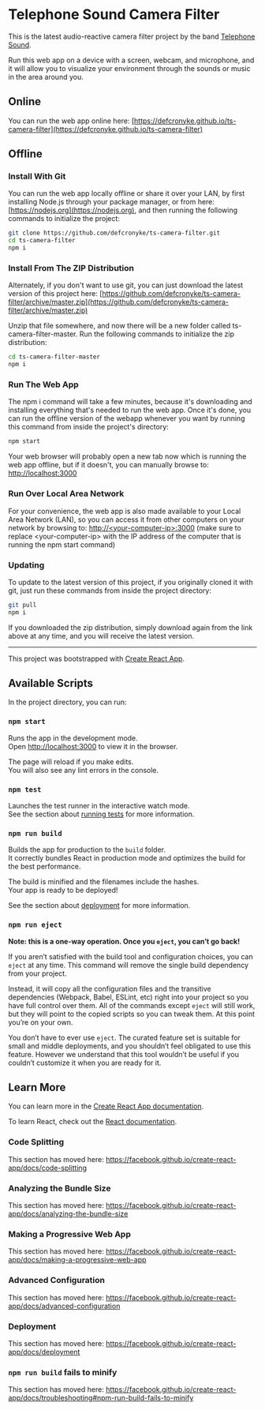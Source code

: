 # Telephone Sound Camera Filter

This is the latest audio-reactive camera filter project by the band [Telephone Sound](https://telephonesound.com).

Run this web app on a device with a screen, webcam, and microphone, and it will allow you to visualize your environment through the sounds or music in the area around you.

## Online

You can run the web app online here: [https://defcronyke.github.io/ts-camera-filter](https://defcronyke.github.io/ts-camera-filter)

## Offline

### Install With Git

You can run the web app locally offline or share it over your LAN, by first installing Node.js through your package manager, or from here: [https://nodejs.org](https://nodejs.org), and then running the following commands to initialize the project:
```bash
git clone https://github.com/defcronyke/ts-camera-filter.git
cd ts-camera-filter
npm i
```

### Install From The ZIP Distribution

Alternately, if you don't want to use git, you can just download the latest version of this project here: [https://github.com/defcronyke/ts-camera-filter/archive/master.zip](https://github.com/defcronyke/ts-camera-filter/archive/master.zip)

Unzip that file somewhere, and now there will be a new folder called ts-camera-filter-master. Run the following commands to initialize the zip distribution:
```bash
cd ts-camera-filter-master
npm i
```

### Run The Web App

The npm i command will take a few minutes, because it's downloading and installing everything that's needed to run the web app. Once it's done, you can run the offline version of the webapp whenever you want by running this command from inside the project's directory:
```bash
npm start
```

Your web browser will probably open a new tab now which is running the web app offline, but if it doesn't, you can manually browse to: [http://localhost:3000](http://localhost:3000)

### Run Over Local Area Network

For your convenience, the web app is also made available to your Local Area Network (LAN), so you can access it from other computers on your network by browsing to: [http://\<your-computer-ip\>:3000](http://<your-computer-ip>:3000)  (make sure to replace \<your-computer-ip\> with the IP address of the computer that is running the npm start command)

### Updating

To update to the latest version of this project, if you originally cloned it with git, just run these commands from inside the project directory:
```bash
git pull
npm i
```

If you downloaded the zip distribution, simply download again from the link above at any time, and you will receive the latest version.

----------

This project was bootstrapped with [Create React App](https://github.com/facebook/create-react-app).

## Available Scripts

In the project directory, you can run:

### `npm start`

Runs the app in the development mode.<br>
Open [http://localhost:3000](http://localhost:3000) to view it in the browser.

The page will reload if you make edits.<br>
You will also see any lint errors in the console.

### `npm test`

Launches the test runner in the interactive watch mode.<br>
See the section about [running tests](https://facebook.github.io/create-react-app/docs/running-tests) for more information.

### `npm run build`

Builds the app for production to the `build` folder.<br>
It correctly bundles React in production mode and optimizes the build for the best performance.

The build is minified and the filenames include the hashes.<br>
Your app is ready to be deployed!

See the section about [deployment](https://facebook.github.io/create-react-app/docs/deployment) for more information.

### `npm run eject`

**Note: this is a one-way operation. Once you `eject`, you can’t go back!**

If you aren’t satisfied with the build tool and configuration choices, you can `eject` at any time. This command will remove the single build dependency from your project.

Instead, it will copy all the configuration files and the transitive dependencies (Webpack, Babel, ESLint, etc) right into your project so you have full control over them. All of the commands except `eject` will still work, but they will point to the copied scripts so you can tweak them. At this point you’re on your own.

You don’t have to ever use `eject`. The curated feature set is suitable for small and middle deployments, and you shouldn’t feel obligated to use this feature. However we understand that this tool wouldn’t be useful if you couldn’t customize it when you are ready for it.

## Learn More

You can learn more in the [Create React App documentation](https://facebook.github.io/create-react-app/docs/getting-started).

To learn React, check out the [React documentation](https://reactjs.org/).

### Code Splitting

This section has moved here: https://facebook.github.io/create-react-app/docs/code-splitting

### Analyzing the Bundle Size

This section has moved here: https://facebook.github.io/create-react-app/docs/analyzing-the-bundle-size

### Making a Progressive Web App

This section has moved here: https://facebook.github.io/create-react-app/docs/making-a-progressive-web-app

### Advanced Configuration

This section has moved here: https://facebook.github.io/create-react-app/docs/advanced-configuration

### Deployment

This section has moved here: https://facebook.github.io/create-react-app/docs/deployment

### `npm run build` fails to minify

This section has moved here: https://facebook.github.io/create-react-app/docs/troubleshooting#npm-run-build-fails-to-minify
